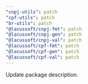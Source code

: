 ```yaml
---
"cnpj-utils": patch
"cpf-utils": patch
"br-utils": patch
"@lacussoft/cnpj-fmt": patch
"@lacussoft/cnpj-gen": patch
"@lacussoft/cnpj-val": patch
"@lacussoft/cpf-fmt": patch
"@lacussoft/cpf-gen": patch
"@lacussoft/cpf-val": patch
---
```


Update package description.
